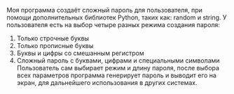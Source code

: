 Моя программа создаёт сложный пароль для пользователя, при помощи дополнительных библиотек Python, таких как: random и string.
У пользователя есть на выбор четыре разных режима создания пароля:
1. Только строчные буквы
2. Только прописные буквы
3. Буквы и цифры со смешанным регистром
4. Сложный пароль с буквами, цифрами и специальными символами
Пользователь сам выбирает режим и длину пароля, после выбора всех параметров программа генерирует пароль и выводит его на экран, для дальнейшего использования в других системах.
